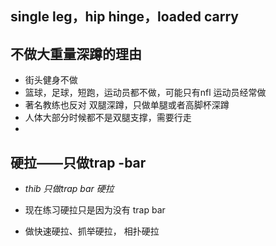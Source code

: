 ## single leg，hip hinge，loaded carry







## 不做大重量深蹲的理由

* 街头健身不做
* 篮球，足球，短跑，运动员都不做，可能只有nfl 运动员经常做
* 著名教练也反对 双腿深蹲，只做单腿或者高脚杯深蹲
* 人体大部分时候都不是双腿支撑，需要行走
* 

## 硬拉——只做trap -bar

* *thib 只做trap bar 硬拉*

* 现在练习硬拉只是因为没有 trap bar

* 做快速硬拉、抓举硬拉， 相扑硬拉

    